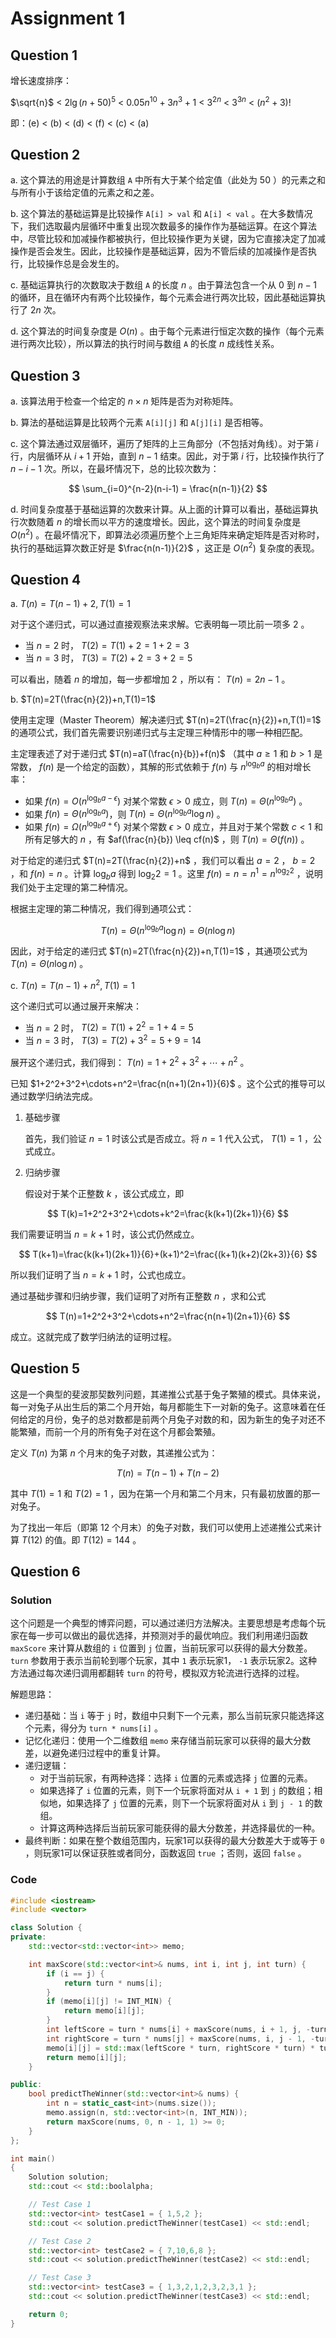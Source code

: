 # Assignment 1

## Question 1

增长速度排序：

$\sqrt{n}$ < $2\lg(n + 50)^5$ < $0.05n^{10} + 3n^3 + 1$ < $3^{2n}$ < $3^{3n}$ < $(n^2 + 3)!$

即：(e) < (b) < (d) < (f) < (c) < (a)

## Question 2

a. 这个算法的用途是计算数组 `A` 中所有大于某个给定值（此处为 $50$ ）的元素之和与所有小于该给定值的元素之和之差。

b. 这个算法的基础运算是比较操作 `A[i] > val` 和 `A[i] < val` 。在大多数情况下，我们选取最内层循环中重复出现次数最多的操作作为基础运算。在这个算法中，尽管比较和加减操作都被执行，但比较操作更为关键，因为它直接决定了加减操作是否会发生。因此，比较操作是基础运算，因为不管后续的加减操作是否执行，比较操作总是会发生的。

c. 基础运算执行的次数取决于数组 `A` 的长度 $n$ 。由于算法包含一个从 $0$ 到 $n-1$ 的循环，且在循环内有两个比较操作，每个元素会进行两次比较，因此基础运算执行了 $2n$ 次。

d. 这个算法的时间复杂度是 $O(n)$ 。由于每个元素进行恒定次数的操作（每个元素进行两次比较），所以算法的执行时间与数组 `A` 的长度 $n$ 成线性关系。

## Question 3

a. 该算法用于检查一个给定的 $n \times n$ 矩阵是否为对称矩阵。

b. 算法的基础运算是比较两个元素 `A[i][j]` 和 `A[j][i]` 是否相等。

c. 这个算法通过双层循环，遍历了矩阵的上三角部分（不包括对角线）。对于第 $i$ 行，内层循环从 $i+1$ 开始，直到 $n−1$ 结束。因此，对于第 $i$ 行，比较操作执行了 $n−i−1$ 次。所以，在最坏情况下，总的比较次数为：

$$
\sum_{i=0}^{n-2}(n-i-1) = \frac{n(n-1)}{2}
$$

d. 时间复杂度基于基础运算的次数来计算。从上面的计算可以看出，基础运算执行次数随着 $n$ 的增长而以平方的速度增长。因此，这个算法的时间复杂度是 $O(n^2)$ 。在最坏情况下，即算法必须遍历整个上三角矩阵来确定矩阵是否对称时，执行的基础运算次数正好是 $\frac{n(n-1)}{2}$ ，这正是 $O(n^2)$ 复杂度的表现。

## Question 4

a. $T(n)=T(n-1)+2,T(1)=1$

对于这个递归式，可以通过直接观察法来求解。它表明每一项比前一项多 $2$ 。

* 当 $n=2$ 时， $T(2)=T(1)+2=1+2=3$
* 当 $n=3$ 时， $T(3)=T(2)+2=3+2=5$

可以看出，随着 $n$ 的增加，每一步都增加 $2$ ，所以有： $T(n)=2n-1$ 。

b. $T(n)=2T(\frac{n}{2})+n,T(1)=1$

使用主定理（Master Theorem）解决递归式 $T(n)=2T(\frac{n}{2})+n,T(1)=1$ 的通项公式，我们首先需要识别递归式与主定理三种情形中的哪一种相匹配。

主定理表述了对于递归式 $T(n)=aT(\frac{n}{b})+f(n)$ （其中 $a\geq1$ 和 $b>1$ 是常数， $f(n)$ 是一个给定的函数），其解的形式依赖于 $f(n)$ 与 $n^{\log_b a}$ 的相对增长率：

* 如果 $f(n) = O(n^{\log_b a - \epsilon})$ 对某个常数 $\epsilon > 0$ 成立，则 $T(n) = \Theta(n^{\log_b a})$ 。
* 如果 $f(n) = \Theta(n^{\log_b a})$，则 $T(n) = \Theta(n^{\log_b a} \log n)$ 。
* 如果 $f(n) = \Omega(n^{\log_b a + \epsilon})$ 对某个常数 $\epsilon > 0$ 成立，并且对于某个常数 $c < 1$ 和所有足够大的 $n$ ，有 $af(\frac{n}{b}) \leq cf(n)$ ，则 $T(n) = \Theta(f(n))$ 。

对于给定的递归式 $T(n)=2T(\frac{n}{2})+n$ ，我们可以看出 $a=2$ ， $b=2$ ，和 $f(n)=n$ 。计算 $\log_b a$ 得到 $\log_2 2=1$ 。这里 $f(n)=n=n^{1}=n^{\log_2 2}$ ，说明我们处于主定理的第二种情况。

根据主定理的第二种情况，我们得到通项公式：

$$
T(n) = \Theta\left(n^{\log_b a} \log n\right) = \Theta(n \log n)
$$

因此，对于给定的递归式 $T(n)=2T(\frac{n}{2})+n,T(1)=1$ ，其通项公式为 $T(n) = \Theta(n \log n)$ 。

c. $T(n)=T(n-1)+n^2,T(1)=1$

这个递归式可以通过展开来解决：

* 当 $n=2$ 时， $T(2)=T(1)+2^2=1+4=5$
* 当 $n=3$ 时， $T(3)=T(2)+3^2=5+9=14$

展开这个递归式，我们得到： $T(n)=1+2^2+3^2+\cdots+n^2$ 。

已知 $1+2^2+3^2+\cdots+n^2=\frac{n(n+1)(2n+1)}{6}$ 。这个公式的推导可以通过数学归纳法完成。

1. 基础步骤

   首先，我们验证 $n=1$ 时该公式是否成立。将 $n=1$ 代入公式， $T(1)=1$ ，公式成立。

2. 归纳步骤

   假设对于某个正整数 $k$ ，该公式成立，即

$$
T(k)=1+2^2+3^2+\cdots+k^2=\frac{k(k+1)(2k+1)}{6}
$$

   我们需要证明当 $n=k+1$ 时，该公式仍然成立。

$$
T(k+1)=\frac{k(k+1)(2k+1)}{6}+(k+1)^2=\frac{(k+1)(k+2)(2k+3)}{6}
$$

   所以我们证明了当 $n=k+1$ 时，公式也成立。

通过基础步骤和归纳步骤，我们证明了对所有正整数 $n$ ，求和公式

$$
T(n)=1+2^2+3^2+\cdots+n^2=\frac{n(n+1)(2n+1)}{6}
$$

成立。这就完成了数学归纳法的证明过程。

## Question 5

这是一个典型的斐波那契数列问题，其递推公式基于兔子繁殖的模式。具体来说，每一对兔子从出生后的第二个月开始，每月都能生下一对新的兔子。这意味着在任何给定的月份，兔子的总对数都是前两个月兔子对数的和，因为新生的兔子对还不能繁殖，而前一个月的所有兔子对在这个月都会繁殖。

定义 $T(n)$ 为第 $n$ 个月末的兔子对数，其递推公式为：

$$
T(n)=T(n-1)+T(n-2)
$$

其中 $T(1)=1$ 和 $T(2)=1$ ，因为在第一个月和第二个月末，只有最初放置的那一对兔子。

为了找出一年后（即第 $12$ 个月末）的兔子对数，我们可以使用上述递推公式来计算 $T(12)$ 的值。即 $T(12)=144$ 。

## Question 6

### Solution

这个问题是一个典型的博弈问题，可以通过递归方法解决。主要思想是考虑每个玩家在每一步可以做出的最优选择，并预测对手的最优响应。我们利用递归函数 `maxScore` 来计算从数组的 `i` 位置到 `j` 位置，当前玩家可以获得的最大分数差。 `turn` 参数用于表示当前轮到哪个玩家，其中 `1` 表示玩家1， `-1` 表示玩家2。这种方法通过每次递归调用都翻转 `turn` 的符号，模拟双方轮流进行选择的过程。

解题思路：

* 递归基础：当 `i` 等于 `j` 时，数组中只剩下一个元素，那么当前玩家只能选择这个元素，得分为 `turn * nums[i]` 。
* 记忆化递归：使用一个二维数组 `memo` 来存储当前玩家可以获得的最大分数差，以避免递归过程中的重复计算。
* 递归逻辑：
  * 对于当前玩家，有两种选择：选择 `i` 位置的元素或选择 `j` 位置的元素。
  * 如果选择了 `i` 位置的元素，则下一个玩家将面对从 `i + 1` 到 `j` 的数组；相似地，如果选择了 `j` 位置的元素，则下一个玩家将面对从 `i` 到 `j - 1` 的数组。
  * 计算这两种选择后当前玩家可能获得的最大分数差，并选择最优的一种。
* 最终判断：如果在整个数组范围内，玩家1可以获得的最大分数差大于或等于 `0` ，则玩家1可以保证获胜或者同分，函数返回 `true` ；否则，返回 `false` 。

### Code

```cpp
#include <iostream>
#include <vector>

class Solution {
private:
    std::vector<std::vector<int>> memo;

    int maxScore(std::vector<int>& nums, int i, int j, int turn) {
        if (i == j) {
            return turn * nums[i];
        }
        if (memo[i][j] != INT_MIN) {
            return memo[i][j];
        }
        int leftScore = turn * nums[i] + maxScore(nums, i + 1, j, -turn);
        int rightScore = turn * nums[j] + maxScore(nums, i, j - 1, -turn);
        memo[i][j] = std::max(leftScore * turn, rightScore * turn) * turn;
        return memo[i][j];
    }

public:
    bool predictTheWinner(std::vector<int>& nums) {
        int n = static_cast<int>(nums.size());
        memo.assign(n, std::vector<int>(n, INT_MIN));
        return maxScore(nums, 0, n - 1, 1) >= 0;
    }
};

int main()
{
    Solution solution;
    std::cout << std::boolalpha;

    // Test Case 1
    std::vector<int> testCase1 = { 1,5,2 };
    std::cout << solution.predictTheWinner(testCase1) << std::endl;

    // Test Case 2
    std::vector<int> testCase2 = { 7,10,6,8 };
    std::cout << solution.predictTheWinner(testCase2) << std::endl;

    // Test Case 3
    std::vector<int> testCase3 = { 1,3,2,1,2,3,2,3,1 };
    std::cout << solution.predictTheWinner(testCase3) << std::endl;

    return 0;
}
```